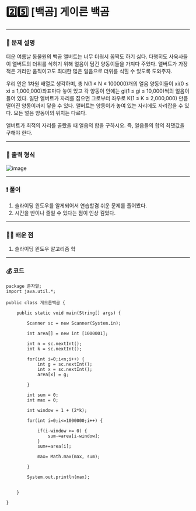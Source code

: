 # 2️⃣5️⃣ [백곰] 게이른 백곰 </span> 

---
### 📃 문제 설명
더운 여름날 동물원의 백곰 앨버트는 너무 더워서 꼼짝도 하기 싫다. 다행히도 사육사들이 앨버트의 더위를 식히기 위해 얼음이 담긴 양동이들을 가져다 주었다. 
앨버트가 가장 적은 거리만 움직이고도 최대한 많은 얼음으로 더위를 식힐 수 있도록 도와주자.

우리 안은 1차원 배열로 생각하며, 총 N(1 ≤ N ≤ 100000)개의 얼음 양동이들이 xi(0 ≤ xi ≤ 1,000,000)좌표마다 놓여 있고 각 양동이 안에는 gi(1 ≤ gi ≤ 10,000)씩의 얼음이 들어 있다. 
일단 앨버트가 자리를 잡으면 그로부터 좌우로 K(1 ≤ K ≤ 2,000,000) 만큼 떨어진 양동이까지 닿을 수 있다. 
앨버트는 양동이가 놓여 있는 자리에도 자리잡을 수 있다. 모든 얼음 양동이의 위치는 다르다.

앨버트가 최적의 자리를 골랐을 때 얼음의 합을 구하시오. 즉, 얼음들의 합의 최댓값을 구해야 한다.

---
### 🔑 출력 형식
![image](https://github.com/handaldog/DailyAlgo/assets/96431408/3b3157f7-273c-4271-8939-25c0562dc62d)


---
### ❗️ 풀이 
1. 슬라이딩 윈도우를 알게되어서 연습할겸 쉬운 문제를 풀어봤다.
2. 시간을 반이나 줄일 수 있다는 점이 인상 깊었다.


--- 
### 👨‍💻 배운 점
1. 슬라이딩 윈도우 알고리즘 학

---
### 💰 코드
```
package 문자열;
import java.util.*;

public class 게으른백곰 {

	public static void main(String[] args) {
		
		Scanner sc = new Scanner(System.in);
		
		int area[] = new int [1000001];
		
		int n = sc.nextInt();
		int k = sc.nextInt();
		
		for(int i=0;i<n;i++) {
			int g = sc.nextInt();
			int x = sc.nextInt();
			area[x] = g;
			
		}

		int sum = 0;
		int max = 0;
		
		int window = 1 + (2*k);
		
		for(int i=0;i<=1000000;i++) {
				
			if(i-window >= 0) {
				sum-=area[i-window];
			}
			sum+=area[i];
			
			max= Math.max(max, sum);
			
		}
		
		System.out.println(max);
		

	}

}




```
